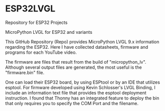 # ESP32LVGL
Repository for ESP32 Projects

MicroPython LVGL for ESP32 and variants

This GitHub Repository (Repo) provides MicroPython LVGL 9.x information regarding the ESP32. Here I have collected datasheets, firmware and programs for each YouTube video.

The firmware are files that result from the build of "micropython_lv". Although several output files are generated, the most useful is the "firmware.bin" file. 

One can load their ESP32 board, by using ESPtool or by an IDE that utilizes esptool. For firmware developed using Kevin Schlosser's LVGL Binding, I include an information text file that provides the esptool deployment instruction. I found that Thonny has an integrated feature to deploy the bin that only requires you to specify the COM Port and the filename.
